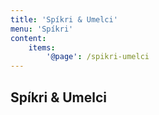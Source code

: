 ```yaml
---
title: 'Spíkri & Umelci'
menu: 'Spíkri'
content:
    items:
        '@page': /spikri-umelci
---
```


## Spíkri & Umelci
